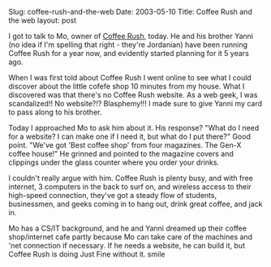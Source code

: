 Slug: coffee-rush-and-the-web
Date: 2003-05-10
Title: Coffee Rush and the web
layout: post

I got to talk to Mo, owner of <a href="http://www.redmonk.net/monkinetic/2003/05/09#item2098">Coffee Rush</a>, today. He and his brother Yanni (no idea if I&#39;m spelling that right - they&#39;re Jordanian) have been running Coffee Rush for a year now, and evidently started planning for it 5 years ago.

When I was first told about Coffee Rush I went online to see what I could discover about the little cofefe shop 10 minutes from my house. What I discovered was that there&#39;s no Coffee Rush website. As a web geek, I was scandalized!! No website?!? Blasphemy!!! I made sure to give Yanni my card to pass along to his brother.

Today I approached Mo to ask him about it. His response? &quot;What do I need for a website? I can make one if I need it, but what do I put there?&quot; Good point. &quot;We&#39;ve got &#39;Best coffee shop&#39; from four magazines. The Gen-X coffee house!&quot; He grinned and pointed to the magazine covers and clippings under the glass counter where you order your drinks.

I couldn&#39;t really argue with him. Coffee Rush is plenty busy, and with free internet, 3 computers in the back to surf on, and wireless access to their high-speed connection, they&#39;ve got a steady flow of students, businessmen, and geeks coming in to hang out, drink great coffee, and jack in.

Mo has a CS/IT background, and he and Yanni dreamed up their coffee shop/internet cafe partly because Mo can take care of the machines and &#39;net connection if necessary. If he needs a website, he can build it, but Coffee Rush is doing Just Fine without it. smile
